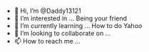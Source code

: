 - 👋 Hi, I’m @Daddy13121
- 👀 I’m interested in ... Being your friend
- 🌱 I’m currently learning ... How to do Yahoo
- 💞️ I’m looking to collaborate on ...
- 📫 How to reach me ...

<!---
Daddy13121/Daddy13121 is a ✨ special ✨ repository because its `README.md` (this file) appears on your GitHub profile.
You can click the Preview link to take a look at your changes.
--->
